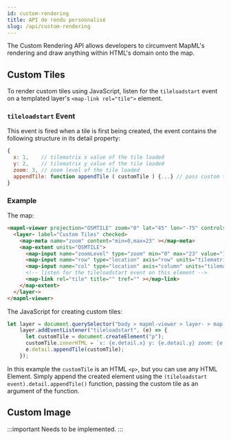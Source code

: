 ```yaml
---
id: custom-rendering
title: API de rendu personnalisé
slug: /api/custom-rendering
---
```


The Custom Rendering API allows developers to circumvent MapML's rendering and draw anything within
HTML's domain onto the map.

## Custom Tiles

To render custom tiles using JavaScript, listen for the `tileloadstart` event on a templated layer's `<map-link rel="tile">` element.

### `tileloadstart` Event

This event is fired when a tile is first being created, the event contains the following structure in its detail property:
```js
{
  x: 1,    // tilematrix x value of the tile loaded
  y: 2,    // tilematrix y value of the tile loaded
  zoom: 3, // zoom level of the tile loaded
  appendTile: function appendTile ( customTile ) {...} // pass custom tile as an argument to function
}
```


### Example

The map:
```html
<mapml-viewer projection="OSMTILE" zoom="0" lat="45" lon="-75" controls>
  <layer- label="Custom Tiles" checked>
    <map-meta name="zoom" content="min=0,max=23" ></map-meta>
    <map-extent units="OSMTILE">
      <map-input name="zoomLevel" type="zoom" min="0" max="23" value="1" ></map-input>
      <map-input name="row" type="location" axis="row" units="tilematrix" min="0" max="2" ></map-input>
      <map-input name="col" type="location" axis="column" units="tilematrix" min="0" max="2" ></map-input>
      <!-- listen for the tileloadstart event on this element -->
      <map-link rel="tile" title="" tref="" ></map-link>
    </map-extent>
  </layer->
</mapml-viewer>
```


The JavaScript for creating custom tiles:
```js
let layer = document.querySelector("body > mapml-viewer > layer- > map-extent > map-link");
    layer.addEventListener("tileloadstart", (e) => {
      let customTile = document.createElement("p");
      customTile.innerHTML = `x: {e.detail.x} y: {e.detail.y} zoom: {e.detail.zoom}`;
      e.detail.appendTile(customTile);
    });
```

In this example the `customTile` is an HTML `<p>`, but you can use any HTML Element. Simply append the 
created element using the `(tileloadstart event).detail.appendTile()` function, passing the custom tile as an argument of the function.


## Custom Image

:::important
Needs to be implemented.
:::

